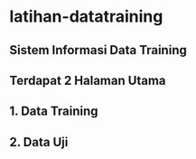 # latihan-datatraining
 ## Sistem Informasi Data Training ##
 ## Terdapat 2 Halaman Utama ##
 ## 1. Data Training ##
 ## 2. Data Uji ##
